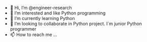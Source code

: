 - 👋 Hi, I’m @engineer-research
- 👀 I’m interested and like Python programming
- 🌱 I’m currently learning Python
- 💞️ I’m looking to collaborate in Python project. I`m junior Python programmer
- 📫 How to reach me ...

<!---
engineer-research/engineer-research is a ✨ special ✨ repository because its `README.md` (this file) appears on your GitHub profile.
You can click the Preview link to take a look at your changes.
--->
